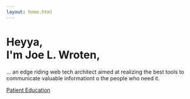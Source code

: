 ```yaml
---
layout: home.html
---
```

<h1>
  Heyya,<br />
  I'm Joe L. Wroten,
</h1>
<p>... an edge riding web tech architect aimed at realizing the best tools to communicate valuable informationt o the people who need it.</p>

<a href="/posts/patient-education/">Patient Education</a>
